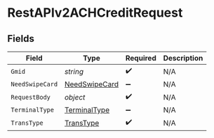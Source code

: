 # RestAPIv2ACHCreditRequest


## Fields

| Field                                                 | Type                                                  | Required                                              | Description                                           |
| ----------------------------------------------------- | ----------------------------------------------------- | ----------------------------------------------------- | ----------------------------------------------------- |
| `Gmid`                                                | *string*                                              | :heavy_check_mark:                                    | N/A                                                   |
| `NeedSwipeCard`                                       | [NeedSwipeCard](../../Models/Shared/NeedSwipeCard.md) | :heavy_minus_sign:                                    | N/A                                                   |
| `RequestBody`                                         | *object*                                              | :heavy_check_mark:                                    | N/A                                                   |
| `TerminalType`                                        | [TerminalType](../../Models/Shared/TerminalType.md)   | :heavy_minus_sign:                                    | N/A                                                   |
| `TransType`                                           | [TransType](../../Models/Shared/TransType.md)         | :heavy_check_mark:                                    | N/A                                                   |